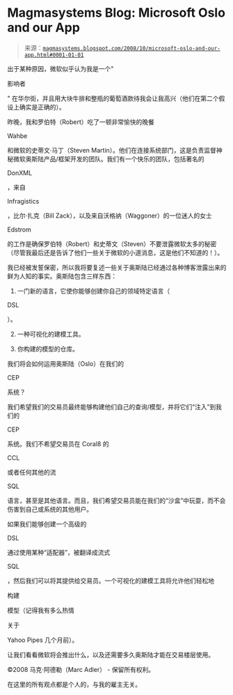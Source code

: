 <!--yml

category: 未分类

date: 2024-05-18 04:58:28

-->

# Magmasystems Blog: Microsoft Oslo and our App

> 来源：[`magmasystems.blogspot.com/2008/10/microsoft-oslo-and-our-app.html#0001-01-01`](http://magmasystems.blogspot.com/2008/10/microsoft-oslo-and-our-app.html#0001-01-01)

出于某种原因，微软似乎认为我是一个"

影响者

" 在华尔街，并且用大块牛排和整瓶的葡萄酒款待我会让我高兴（他们在第二个假设上确实是正确的）。

昨晚，我和罗伯特（Robert）吃了一顿非常愉快的晚餐

Wahbe

和微软的史蒂文·马丁（Steven Martin）。他们在连接系统部门，这是负责监督神秘微软奥斯陆产品/框架开发的团队。我们有一个快乐的团队，包括著名的

DonXML

，来自

Infragistics

，比尔·扎克（Bill Zack），以及来自沃格纳（Waggoner）的一位迷人的女士

Edstrom

的工作是确保罗伯特（Robert）和史蒂文（Steven）不要泄露微软太多的秘密（尽管我最后还是告诉了他们一些关于微软的小道消息，这是他们不知道的！）。

我已经被发誓保密，所以我将要复述一些关于奥斯陆已经通过各种博客泄露出来的鲜为人知的事实。奥斯陆包含三样东西：

1) 一门新的语言，它使你能够创建你自己的领域特定语言（

DSL

）。

2) 一种可视化的建模工具。

3) 你构建的模型的仓库。

我们将会如何运用奥斯陆（Oslo）在我们的

CEP

系统？

我们希望我们的交易员最终能够构建他们自己的查询/模型，并将它们“注入”到我们的

CEP

系统。我们不希望交易员在 Coral8 的

CCL

或者任何其他的流

SQL

语言，甚至是其他语言。而且，我们希望交易员能在我们的“沙盒”中玩耍，而不会伤害到自己或系统的其他用户。

如果我们能够创建一个高级的

DSL

通过使用某种“适配器”，被翻译成流式

SQL

，然后我们可以将其提供给交易员。一个可视化的建模工具将允许他们轻松地

构建

模型（记得我有多么热情

关于

Yahoo Pipes 几个月前）。

让我们看看微软将会推出什么，以及还需要多久奥斯陆才能在交易楼层使用。

©2008 马克·阿德勒（Marc Adler） - 保留所有权利。

在这里的所有观点都是个人的，与我的雇主无关。
